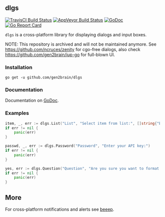 ## dlgs
[![TravisCI Build Status](https://travis-ci.org/gen2brain/dlgs.svg?branch=master)](https://travis-ci.org/gen2brain/dlgs)
[![AppVeyor Build Status](https://ci.appveyor.com/api/projects/status/53ekhdkai4r12un3?svg=true)](https://ci.appveyor.com/project/gen2brain/dlgs)
[![GoDoc](https://godoc.org/github.com/gen2brain/dlgs?status.svg)](https://godoc.org/github.com/gen2brain/dlgs)
[![Go Report Card](https://goreportcard.com/badge/github.com/gen2brain/dlgs?branch=master)](https://goreportcard.com/report/github.com/gen2brain/dlgs)

`dlgs` is a cross-platform library for displaying dialogs and input boxes.

NOTE: This repository is archived and will not be maintained anymore.
See https://github.com/ncruces/zenity for cgo-free dialogs, also check https://github.com/gen2brain/iup-go for full-blown UI. 

### Installation

    go get -u github.com/gen2brain/dlgs

### Documentation

Documentation on [GoDoc](https://godoc.org/github.com/gen2brain/dlgs).

### Examples

```go
item, _, err := dlgs.List("List", "Select item from list:", []string{"Bug", "New Feature", "Improvement"})
if err != nil {
    panic(err)
}
```

```go
passwd, _, err := dlgs.Password("Password", "Enter your API key:")
if err != nil {
    panic(err)
}
```

```go
yes, err := dlgs.Question("Question", "Are you sure you want to format this media?", true)
if err != nil {
    panic(err)
}
```

## More

For cross-platform notifications and alerts see [beeep](https://github.com/gen2brain/beeep).
